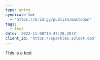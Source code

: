 ```yaml
---
type: entry
syndicate-to:
  - 'https://brid.gy/publish/mastodon'
tags:
  - test
date: '2022-11-08T19:47:38.307Z'
client_id: 'https://sparkles.sploot.com'
---
```

This is a test
